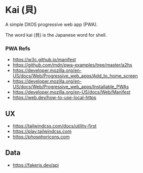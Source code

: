 # Kai (貝)

A simple DXOS progressive web app (PWA).

The word kai (貝) is the Japanese word for shell.

### PWA Refs

- https://w3c.github.io/manifest
- https://github.com/mdn/pwa-examples/tree/master/a2hs
- https://developer.mozilla.org/en-US/docs/Web/Progressive_web_apps/Add_to_home_screen
- https://developer.mozilla.org/en-US/docs/Web/Progressive_web_apps/Installable_PWAs
- https://developer.mozilla.org/en-US/docs/Web/Manifest
- https://web.dev/how-to-use-local-https

## UX

- https://tailwindcss.com/docs/utility-first
- https://play.tailwindcss.com
- https://phosphoricons.com

## Data

- https://fakerjs.dev/api
